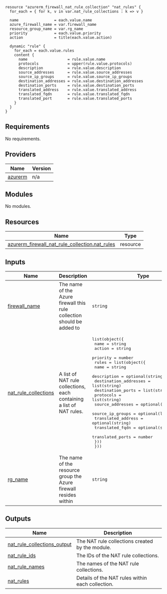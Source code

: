 
```hcl
resource "azurerm_firewall_nat_rule_collection" "nat_rules" {
  for_each = { for k, v in var.nat_rule_collections : k => v }

  name                = each.value.name
  azure_firewall_name = var.firewall_name
  resource_group_name = var.rg_name
  priority            = each.value.priority
  action              = title(each.value.action)

  dynamic "rule" {
    for_each = each.value.rules
    content {
      name                  = rule.value.name
      protocols             = upper(rule.value.protocols)
      description           = rule.value.description
      source_addresses      = rule.value.source_addresses
      source_ip_groups      = rule.value.source_ip_groups
      destination_addresses = rule.value.destination_addresses
      destination_ports     = rule.value.destination_ports
      translated_address    = rule.value.translated_address
      translated_fqdn       = rule.value.translated_fqdn
      translated_port       = rule.value.translated_ports
    }
  }
}
```
## Requirements

No requirements.

## Providers

| Name | Version |
|------|---------|
| <a name="provider_azurerm"></a> [azurerm](#provider\_azurerm) | n/a |

## Modules

No modules.

## Resources

| Name | Type |
|------|------|
| [azurerm_firewall_nat_rule_collection.nat_rules](https://registry.terraform.io/providers/hashicorp/azurerm/latest/docs/resources/firewall_nat_rule_collection) | resource |

## Inputs

| Name | Description | Type | Default | Required |
|------|-------------|------|---------|:--------:|
| <a name="input_firewall_name"></a> [firewall\_name](#input\_firewall\_name) | The name of the Azure firewall this rule collection should be added to | `string` | n/a | yes |
| <a name="input_nat_rule_collections"></a> [nat\_rule\_collections](#input\_nat\_rule\_collections) | A list of NAT rule collections, each containing a list of NAT rules. | <pre>list(object({<br>    name     = string<br>    action   = string<br>    priority = number<br>    rules = list(object({<br>      name                  = string<br>      description           = optional(string)<br>      destination_addresses = list(string)<br>      destination_ports     = list(string)<br>      protocols             = list(string)<br>      source_addresses      = optional(list(string))<br>      source_ip_groups      = optional(list(string))<br>      translated_address    = optional(string)<br>      translated_fqdn       = optional(string)<br>      translated_ports      = number<br>    }))<br>  }))</pre> | `[]` | no |
| <a name="input_rg_name"></a> [rg\_name](#input\_rg\_name) | The name of the resource group the Azure firewall resides within | `string` | n/a | yes |

## Outputs

| Name | Description |
|------|-------------|
| <a name="output_nat_rule_collections_output"></a> [nat\_rule\_collections\_output](#output\_nat\_rule\_collections\_output) | The NAT rule collections created by the module. |
| <a name="output_nat_rule_ids"></a> [nat\_rule\_ids](#output\_nat\_rule\_ids) | The IDs of the NAT rule collections. |
| <a name="output_nat_rule_names"></a> [nat\_rule\_names](#output\_nat\_rule\_names) | The names of the NAT rule collections. |
| <a name="output_nat_rules"></a> [nat\_rules](#output\_nat\_rules) | Details of the NAT rules within each collection. |
